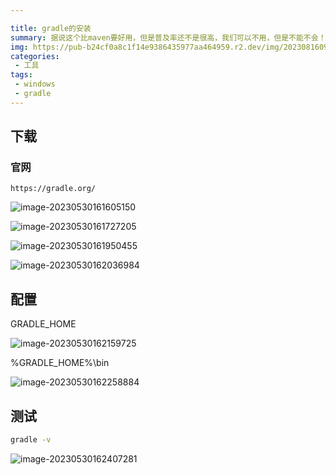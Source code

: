 ```yaml
---

title: gradle的安装
summary: 据说这个比maven要好用，但是普及率还不是很高，我们可以不用，但是不能不会！
img: https://pub-b24cf0a8c1f14e9386435977aa464959.r2.dev/img/20230816093737.png
categories:
 - 工具
tags:
 - windows
 - gradle
---
```


## 下载

### 官网

```http
https://gradle.org/
```

![image-20230530161605150](https://pub-b24cf0a8c1f14e9386435977aa464959.r2.dev/img/20230530161606.png)

![image-20230530161727205](https://pub-b24cf0a8c1f14e9386435977aa464959.r2.dev/img/20230530161728.png)

![image-20230530161950455](https://pub-b24cf0a8c1f14e9386435977aa464959.r2.dev/img/20230530161951.png)

![image-20230530162036984](https://pub-b24cf0a8c1f14e9386435977aa464959.r2.dev/img/20230530162038.png)

## 配置

GRADLE_HOME

![image-20230530162159725](https://pub-b24cf0a8c1f14e9386435977aa464959.r2.dev/img/20230530162200.png)

%GRADLE_HOME%\bin

![image-20230530162258884](https://pub-b24cf0a8c1f14e9386435977aa464959.r2.dev/img/20230530162301.png)

## 测试

```sh
gradle -v
```

![image-20230530162407281](https://pub-b24cf0a8c1f14e9386435977aa464959.r2.dev/img/20230530162408.png)







